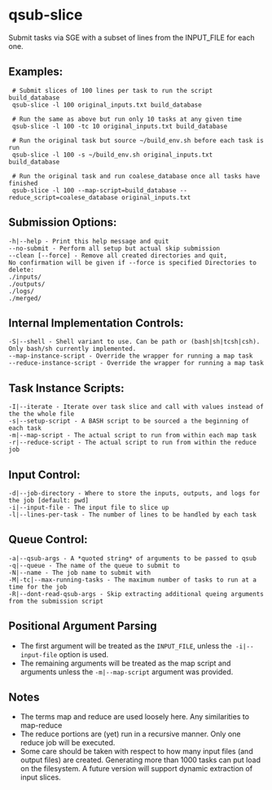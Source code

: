 qsub-slice
==========

Submit tasks via SGE with a subset of lines from the INPUT_FILE for each one.

Examples:
---------
     # Submit slices of 100 lines per task to run the script build_database
     qsub-slice -l 100 original_inputs.txt build_database
     
     # Run the same as above but run only 10 tasks at any given time
     qsub-slice -l 100 -tc 10 original_inputs.txt build_database
     
     # Run the original task but source ~/build_env.sh before each task is run
     qsub-slice -l 100 -s ~/build_env.sh original_inputs.txt build_database
     
     # Run the original task and run coalese_database once all tasks have finished
     qsub-slice -l 100 --map-script=build_database --reduce_script=coalese_database original_inputs.txt
	    
Submission Options:
------------------
    -h|--help - Print this help message and quit
    --no-submit - Perform all setup but actual skip submission
    --clean [--force] - Remove all created directories and quit,
    No confirmation will be given if --force is specified Directories to delete:
    ./inputs/
    ./outputs/
    ./logs/
    ./merged/

## Internal Implementation Controls: ##
    -S|--shell - Shell variant to use. Can be path or (bash|sh|tcsh|csh).
    Only bash/sh currently implemented.
    --map-instance-script - Override the wrapper for running a map task
    --reduce-instance-script - Override the wrapper for running a map task
	
## Task Instance Scripts: ##
    -I|--iterate - Iterate over task slice and call with values instead of the the whole file
    -s|--setup-script - A BASH script to be sourced a the beginning of each task
    -m|--map-script - The actual script to run from within each map task
    -r|--reduce-script - The actual script to run from within the reduce job
	
## Input Control: ## 
    -d|--job-directory - Where to store the inputs, outputs, and logs for the job [default: pwd]
    -i|--input-file - The input file to slice up
    -l|--lines-per-task - The number of lines to be handled by each task

## Queue Control: ## 
    -a|--qsub-args - A *quoted string* of arguments to be passed to qsub
    -q|--queue - The name of the queue to submit to
    -N|--name - The job name to submit with
    -M|-tc|--max-running-tasks - The maximum number of tasks to run at a time for the job
    -R|--dont-read-qsub-args - Skip extracting additional queing arguments from the submission script

Positional Argument Parsing
--------------------------
* The first argument will be treated as the `INPUT_FILE`, unless the` -i|--input-file` option is used.
* The remaining arguments will be treated as the map script and arguments  unless the `-m|--map-script` argument was provided.


Notes
-----
 * The terms map and reduce are used loosely here. Any similarities to map-reduce 
 * The reduce portions are (yet) run in a recursive manner. Only one reduce job will be executed.
 * Some care should be taken with respect to how many input files (and output files) are created. Generating more than       1000 tasks can put load on the filesystem. A future version will support dynamic extraction of input slices.
